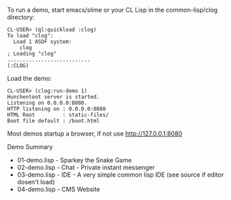 To run a demo, start emacs/slime or your CL Lisp in the common-lisp/clog directory:

```
CL-USER> (ql:quickload :clog)
To load "clog":
  Load 1 ASDF system:
    clog
; Loading "clog"
...........................
(:CLOG)
```

Load the demo:

```
CL-USER> (clog:run-demo 1)
Hunchentoot server is started.
Listening on 0.0.0.0:8080.
HTTP listening on : 0.0.0.0:8080
HTML Root         : static-files/
Boot file default : /boot.html
```

Most demos startup a browser, if not use http://127.0.0.1:8080

Demo Summary

- 01-demo.lisp - Sparkey the Snake Game
- 02-demo.lisp - Chat - Private instant messenger
- 03-demo.lisp - IDE - A very simple common lisp IDE
                       (see source if editor dosen't load)
- 04-demo.lisp - CMS Website